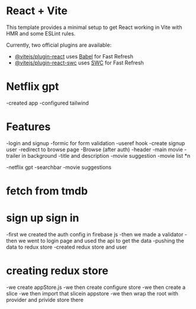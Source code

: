 # React + Vite

This template provides a minimal setup to get React working in Vite with HMR and some ESLint rules.

Currently, two official plugins are available:

- [@vitejs/plugin-react](https://github.com/vitejs/vite-plugin-react/blob/main/packages/plugin-react/README.md) uses [Babel](https://babeljs.io/) for Fast Refresh
- [@vitejs/plugin-react-swc](https://github.com/vitejs/vite-plugin-react-swc) uses [SWC](https://swc.rs/) for Fast Refresh



# Netflix gpt
-created app
-configured tailwind

# Features
-login and signup
 -formic for form validation
 -useref hook
 -create signup user
-redirect to browse page
-Browse
(after auth)
 -header
 -main movie
  -trailer in background
  -title and description
  -movie suggestion
  -movie list *n
  
-netflix gpt
 -searchbar
 -movie suggestions


# fetch from tmdb



# sign up sign in
 -first we created the auth config in firebase js
 -then we made a validator 
 -then we went to login page and used the api to get the data
 -pushing the data to redux store
 -created redux store and user

# creating redux store
 -we create appStore.js
 -we then create configure store 
 -we then create a slice
 -we then import that slicein appstore
 -we then wrap the root with provider and privide store there